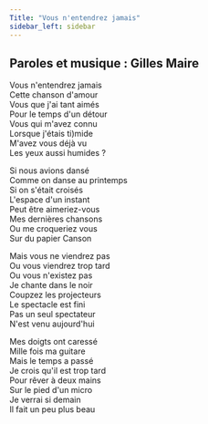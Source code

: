 ```yaml
---
Title: "Vous n'entendrez jamais"
sidebar_left: sidebar
---
```


##  Paroles et musique : Gilles Maire
Vous n'entendrez jamais  
Cette chanson d'amour  
Vous que j'ai tant aimés  
Pour le temps d'un détour  
Vous qui m'avez connu  
Lorsque j'étais ti)mide  
M'avez vous déjà vu  
Les yeux aussi humides ?  
  
Si nous avions dansé  
Comme on danse au printemps  
Si on s'était croisés  
L'espace d'un instant  
Peut être aimeriez-vous  
Mes dernières chansons  
Ou me croqueriez vous  
Sur du papier Canson  
  
Mais vous ne viendrez pas  
Ou vous viendrez trop tard  
Ou vous n'existez pas  
Je chante dans le noir  
Coupzez les projecteurs  
Le spectacle est fini  
Pas un seul spectateur  
N'est venu aujourd'hui  
  
Mes doigts ont caressé  
Mille fois ma guitare  
Mais le temps a passé  
Je crois qu'il est trop tard  
Pour rêver à deux mains  
Sur le pied d'un micro  
Je verrai si demain  
Il fait un peu plus beau  
  
  
